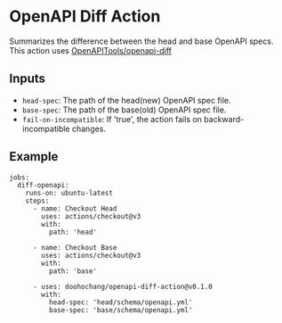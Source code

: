 # OpenAPI Diff Action
Summarizes the difference between the head and base OpenAPI specs.
This action uses [OpenAPITools/openapi-diff](https://github.com/OpenAPITools/openapi-diff)

## Inputs
* `head-spec`: The path of the head(new) OpenAPI spec file.
* `base-spec`: The path of the base(old) OpenAPI spec file.
* `fail-on-incompatible`: If 'true', the action fails on backward-incompatible changes.

## Example
```
jobs:
  diff-openapi:
    runs-on: ubuntu-latest
    steps:
      - name: Checkout Head
        uses: actions/checkout@v3
        with:
          path: 'head'

      - name: Checkout Base
        uses: actions/checkout@v3
        with:
          path: 'base'

      - uses: doohochang/openapi-diff-action@v0.1.0
        with:
          head-spec: 'head/schema/openapi.yml'
          base-spec: 'base/schema/openapi.yml'
```
